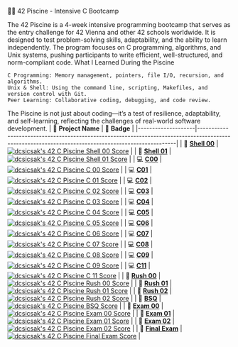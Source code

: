 🏊‍♂️ 42 Piscine - Intensive C Bootcamp

The 42 Piscine is a 4-week intensive programming bootcamp that serves as the entry challenge for 42 Vienna and other 42 schools worldwide. It is designed to test problem-solving skills, adaptability, and the ability to learn independently. The program focuses on C programming, algorithms, and Unix systems, pushing participants to write efficient, well-structured, and norm-compliant code.
What I Learned During the Piscine

    C Programming: Memory management, pointers, file I/O, recursion, and algorithms.
    Unix & Shell: Using the command line, scripting, Makefiles, and version control with Git.
    Peer Learning: Collaborative coding, debugging, and code review.

The Piscine is not just about coding—it’s a test of resilience, adaptability, and self-learning, reflecting the challenges of real-world software development.
| 🚀 **Project Name**       | 🏅 **Badge**                                                                                                                                              |
|--------------------|----------------------------------------------------------------------------------------------------------------------------------------------------|
| 🐚 [**Shell 00**](https://github.com/Csicsi/42Vienna/tree/main/Piscine/S00)           | [![dcsicsak's 42 C Piscine Shell 00 Score](https://badge.nimon.fr/api/v2/cm0i0l41w364801lt3tp2nno0/project/3538366)](https://github.com/Csicsi/42Vienna/tree/main/Piscine/S00) |
| 🐚 [**Shell 01**](https://github.com/Csicsi/42Vienna/tree/main/Piscine/S01)           | [![dcsicsak's 42 C Piscine Shell 01 Score](https://badge.nimon.fr/api/v2/cm0i0l41w364801lt3tp2nno0/project/3541252)](https://github.com/Csicsi/42Vienna/tree/main/Piscine/S01) |
| 💻 [**C00**](https://github.com/Csicsi/42Vienna/tree/main/Piscine/C00)                | [![dcsicsak's 42 C Piscine C 00 Score](https://badge.nimon.fr/api/v2/cm0i0l41w364801lt3tp2nno0/project/3544534)](https://github.com/Csicsi/42Vienna/tree/main/Piscine/C00) |
| 💻 [**C01**](https://github.com/Csicsi/42Vienna/tree/main/Piscine/C01)                | [![dcsicsak's 42 C Piscine C 01 Score](https://badge.nimon.fr/api/v2/cm0i0l41w364801lt3tp2nno0/project/3548011)](https://github.com/Csicsi/42Vienna/tree/main/Piscine/C01) |
| 💻 [**C02**](https://github.com/Csicsi/42Vienna/tree/main/Piscine/C02)                | [![dcsicsak's 42 C Piscine C 02 Score](https://badge.nimon.fr/api/v2/cm0i0l41w364801lt3tp2nno0/project/3550573)](https://github.com/Csicsi/42Vienna/tree/main/Piscine/C02) |
| 💻 [**C03**](https://github.com/Csicsi/42Vienna/tree/main/Piscine/C03)                | [![dcsicsak's 42 C Piscine C 03 Score](https://badge.nimon.fr/api/v2/cm0i0l41w364801lt3tp2nno0/project/3552166)](https://github.com/Csicsi/42Vienna/tree/main/Piscine/C03) |
| 💻 [**C04**](https://github.com/Csicsi/42Vienna/tree/main/Piscine/C04)                | [![dcsicsak's 42 C Piscine C 04 Score](https://badge.nimon.fr/api/v2/cm0i0l41w364801lt3tp2nno0/project/3555159)](https://github.com/Csicsi/42Vienna/tree/main/Piscine/C04) |
| 💻 [**C05**](https://github.com/Csicsi/42Vienna/tree/main/Piscine/C05)                | [![dcsicsak's 42 C Piscine C 05 Score](https://badge.nimon.fr/api/v2/cm0i0l41w364801lt3tp2nno0/project/3565640)](https://github.com/Csicsi/42Vienna/tree/main/Piscine/C05) |
| 💻 [**C06**](https://github.com/Csicsi/42Vienna/tree/main/Piscine/C06)                | [![dcsicsak's 42 C Piscine C 06 Score](https://badge.nimon.fr/api/v2/cm0i0l41w364801lt3tp2nno0/project/3565652)](https://github.com/Csicsi/42Vienna/tree/main/Piscine/C06) |
| 💻 [**C07**](https://github.com/Csicsi/42Vienna/tree/main/Piscine/C07)                | [![dcsicsak's 42 C Piscine C 07 Score](https://badge.nimon.fr/api/v2/cm0i0l41w364801lt3tp2nno0/project/3567409)](https://github.com/Csicsi/42Vienna/tree/main/Piscine/C07) |
| 💻 [**C08**](https://github.com/Csicsi/42Vienna/tree/main/Piscine/C08)                | [![dcsicsak's 42 C Piscine C 08 Score](https://badge.nimon.fr/api/v2/cm0i0l41w364801lt3tp2nno0/project/3569699)](https://github.com/Csicsi/42Vienna/tree/main/Piscine/C08) |
| 💻 [**C09**](https://github.com/Csicsi/42Vienna/tree/main/Piscine/C09)                | [![dcsicsak's 42 C Piscine C 09 Score](https://badge.nimon.fr/api/v2/cm0i0l41w364801lt3tp2nno0/project/3571094)](https://github.com/Csicsi/42Vienna/tree/main/Piscine/C09) |
| 💻 [**C11**](https://github.com/Csicsi/42Vienna/tree/main/Piscine/C11)                | [![dcsicsak's 42 C Piscine C 11 Score](https://badge.nimon.fr/api/v2/cm0i0l41w364801lt3tp2nno0/project/3579042)](https://github.com/Csicsi/42Vienna/tree/main/Piscine/C11) |
| 🚩 [**Rush 00**](https://github.com/Csicsi/42Vienna/tree/main/Piscine/R00)            | [![dcsicsak's 42 C Piscine Rush 00 Score](https://badge.nimon.fr/api/v2/cm0i0l41w364801lt3tp2nno0/project/3547166)](https://github.com/Csicsi/42Vienna/tree/main/Piscine/R00) |
| 🚩 [**Rush 01**](https://github.com/Csicsi/42Vienna/tree/main/Piscine/R01/ex00)       | [![dcsicsak's 42 C Piscine Rush 01 Score](https://badge.nimon.fr/api/v2/cm0i0l41w364801lt3tp2nno0/project/3560015)](https://github.com/Csicsi/42Vienna/tree/main/Piscine/R01/ex00) |
| 🚩 [**Rush 02**](https://github.com/Csicsi/42Vienna/tree/main/Piscine/R02/ex00)       | [![dcsicsak's 42 C Piscine Rush 02 Score](https://badge.nimon.fr/api/v2/cm0i0l41w364801lt3tp2nno0/project/3571111)](https://github.com/Csicsi/42Vienna/tree/main/Piscine/R02/ex00) |
| 🧮 [**BSQ**](https://github.com/Csicsi/42Vienna/tree/main/Piscine/BSQ)                | [![dcsicsak's 42 C Piscine BSQ Score](https://badge.nimon.fr/api/v2/cm0i0l41w364801lt3tp2nno0/project/3576169)](https://github.com/Csicsi/42Vienna/tree/main/Piscine/BSQ) |
| 🧠 [**Exam 00**]()                                  | [![dcsicsak's 42 C Piscine Exam 00 Score](https://badge.nimon.fr/api/v2/cm0i0l41w364801lt3tp2nno0/project/3541284)](https://github.com/Nimon77/badge42) |
| 🧠 [**Exam 01**]()                                  | [![dcsicsak's 42 C Piscine Exam 01 Score](https://badge.nimon.fr/api/v2/cm0i0l41w364801lt3tp2nno0/project/3559068)](https://github.com/Nimon77/badge42) |
| 🧠 [**Exam 02**]()                                  | [![dcsicsak's 42 C Piscine Exam 02 Score](https://badge.nimon.fr/api/v2/cm0i0l41w364801lt3tp2nno0/project/3574047)](https://github.com/Nimon77/badge42) |
| 🧠 [**Final Exam**]()                               | [![dcsicsak's 42 C Piscine Final Exam Score](https://badge.nimon.fr/api/v2/cm0i0l41w364801lt3tp2nno0/project/3585019)](https://github.com/Nimon77/badge42) |
